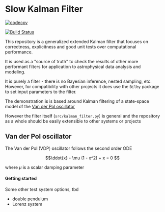 # Slow Kalman Filter


[![codecov](https://codecov.io/gh/tomkimpson/SlowKalmanFilter/graph/badge.svg?token=MXT5Y10BX7)](https://codecov.io/gh/tomkimpson/SlowKalmanFilter)

[![Build Status](https://github.com/tomkimpson/SlowKalmanFilter/actions/workflows/run_test.yml/badge.svg?branch=main)](https://github.com/tomkimpson/SlowKalmanFilter/actions/workflows/run_test.yml?query=branch%3Amain)


This repository is a generalized extended Kalman filter that focuses on correctness, explicitness and good unit tests over computational performance.

It is used as a "source of truth" to check the results of other more performant filters for application to astrophysical data analysis and modeling.

It is purely a filter - there is no Bayesian inference, nested sampling, etc. However, for compatibility with other projects it does use the `Bilby` package to set input parameters to the filter.

The demonstration is is based around Kalman filtering of a state-space model of the [Van der Pol oscillator](https://en.wikipedia.org/wiki/Van_der_Pol_oscillator)

However the filter itself (`src/kalman_filter.py`) is general and the repository as a whole should be easily extensible to other systems or projects


## Van der Pol oscillator

The Van der Pol (VDP) oscillator follows the second order ODE

$$\ddot{x} - \mu (1 - x^2) + x = 0 $$

where $\mu$ is a scalar damping parameter


#### Getting started
<!-- 
1. Use `configs/create_ini_file.py` to create a `.ini` file. All settings for synthetic data are contained in this `.ini` file. 

2. Pass the `.ini` file as a command line argument to `src/main.py`. FOr example, `python main.py configs/sandbox.ini`


If no config file is passed, then the filter will run with default parameters. 
 -->




Some other test system options, tbd 

* double pendulum
* Lorenz system



